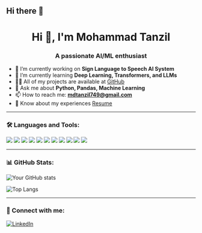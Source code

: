 ## Hi there 👋


<h1 align="center">Hi 👋, I'm Mohammad Tanzil</h1>
<h3 align="center">A passionate AI/ML enthusiast</h3>

- 🔭 I’m currently working on **Sign Language to Speech AI System**
- 🌱 I’m currently learning **Deep Learning, Transformers, and LLMs**
- 👨‍💻 All of my projects are available at [GitHub](https://github.com/Mohd-Tanzil)
- 💬 Ask me about **Python, Pandas, Machine Learning**
- 📫 How to reach me: **mdtanzil749@gmail.com**
- 📄 Know about my experiences [Resume](#) <!-- You can upload resume to GDrive or GitHub and link it -->

---
### 🛠️ Languages and Tools:
<p>
  <img src="https://img.shields.io/badge/Python-3776AB?style=for-the-badge&logo=python&logoColor=white"/>
  <img src="https://img.shields.io/badge/Jupyter-F37626.svg?style=for-the-badge&logo=Jupyter&logoColor=white"/>
  <img src="https://img.shields.io/badge/Scikit--Learn-F7931E?style=for-the-badge&logo=scikit-learn&logoColor=white"/>
  <img src="https://img.shields.io/badge/TensorFlow-FF6F00?style=for-the-badge&logo=TensorFlow&logoColor=white"/>
  <img src="https://img.shields.io/badge/PyTorch-EE4C2C?style=for-the-badge&logo=pytorch&logoColor=white"/>
  <img src="https://img.shields.io/badge/Pandas-150458?style=for-the-badge&logo=pandas&logoColor=white"/>
  <img src="https://img.shields.io/badge/GitHub-181717?style=for-the-badge&logo=github&logoColor=white"/>
  <img src="https://img.shields.io/badge/Java-007396?style=for-the-badge&logo=java&logoColor=white"/>
  <img src="https://img.shields.io/badge/JavaScript-F7DF1E?style=for-the-badge&logo=javascript&logoColor=black"/>
  <img src="https://img.shields.io/badge/HTML5-E34F26?style=for-the-badge&logo=html5&logoColor=white"/>
  <img src="https://img.shields.io/badge/CSS3-1572B6?style=for-the-badge&logo=css3&logoColor=white"/>
</p>

---

### 📊 GitHub Stats:

![Your GitHub stats](https://github-readme-stats.vercel.app/api?username=Mohd-Tanzil&show_icons=true&theme=dark)

![Top Langs](https://github-readme-stats.vercel.app/api/top-langs/?username=Mohd-Tanzil&layout=compact&theme=dark)

---

### 🔗 Connect with me:
[![LinkedIn](https://img.shields.io/badge/-LinkedIn-blue?style=flat-square&logo=Linkedin&logoColor=white&link=https://linkedin.com/in/yourprofile)](https://www.linkedin.com/in/itsmetanzil/)
